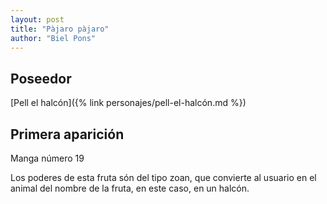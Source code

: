 ```yaml
---
layout: post
title: "Pàjaro pàjaro"
author: "Biel Pons"
---
```


## Poseedor

[Pell el halcón]({% link personajes/pell-el-halcón.md %})

## Primera aparición

Manga número 19

Los poderes de esta fruta són del tipo zoan, que convierte al usuario en el animal del nombre de la fruta, en este caso, en un halcón.
